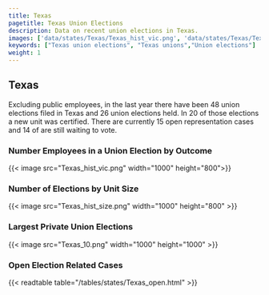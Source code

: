 ```yaml
---
title: Texas
pagetitle: Texas Union Elections
description: Data on recent union elections in Texas.
images: ['data/states/Texas/Texas_hist_vic.png', 'data/states/Texas/Texas_hist_size.png', 'data/states/Texas/Texas_10.png']
keywords: ["Texas union elections", "Texas unions","Union elections"]
weight: 1
---
```

##  Texas

Excluding public employees, in the last year there have been 48 union elections filed in Texas and 26 union elections held. In 20 of those elections a new unit was certified. There are currently 15 open representation cases and 14 of are still waiting to vote.

### Number Employees in a Union Election by Outcome
{{< image src="Texas_hist_vic.png" width="1000" height="800">}}

### Number of Elections by Unit Size
{{< image src="Texas_hist_size.png" width="1000" height="800" >}}

### Largest Private Union Elections
{{< image src="Texas_10.png" width="1000" height="1000"  >}}

### Open Election Related Cases
{{< readtable table="/tables/states/Texas_open.html" >}}

